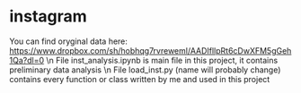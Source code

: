 # instagram
You can find oryginal data here: 
https://www.dropbox.com/sh/hobhqg7rvreweml/AADIfllpRt6cDwXFM5gGeh1Qa?dl=0 \n
File inst_analysis.ipynb is main file in this project, it contains preliminary data analysis \n
File load_inst.py (name will probably change) contains every function or class written by me and used in this project
